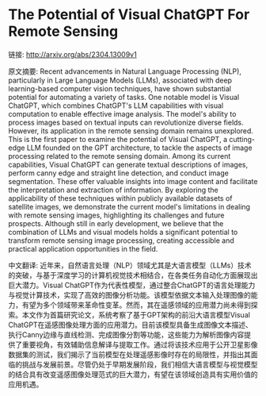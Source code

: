 # The Potential of Visual ChatGPT For Remote Sensing

链接: http://arxiv.org/abs/2304.13009v1

原文摘要:
Recent advancements in Natural Language Processing (NLP), particularly in
Large Language Models (LLMs), associated with deep learning-based computer
vision techniques, have shown substantial potential for automating a variety of
tasks. One notable model is Visual ChatGPT, which combines ChatGPT's LLM
capabilities with visual computation to enable effective image analysis. The
model's ability to process images based on textual inputs can revolutionize
diverse fields. However, its application in the remote sensing domain remains
unexplored. This is the first paper to examine the potential of Visual ChatGPT,
a cutting-edge LLM founded on the GPT architecture, to tackle the aspects of
image processing related to the remote sensing domain. Among its current
capabilities, Visual ChatGPT can generate textual descriptions of images,
perform canny edge and straight line detection, and conduct image segmentation.
These offer valuable insights into image content and facilitate the
interpretation and extraction of information. By exploring the applicability of
these techniques within publicly available datasets of satellite images, we
demonstrate the current model's limitations in dealing with remote sensing
images, highlighting its challenges and future prospects. Although still in
early development, we believe that the combination of LLMs and visual models
holds a significant potential to transform remote sensing image processing,
creating accessible and practical application opportunities in the field.

中文翻译:
近年来，自然语言处理（NLP）领域尤其是大语言模型（LLMs）技术的突破，与基于深度学习的计算机视觉技术相结合，在各类任务自动化方面展现出巨大潜力。Visual ChatGPT作为代表性模型，通过整合ChatGPT的语言处理能力与视觉计算技术，实现了高效的图像分析功能。该模型依据文本输入处理图像的能力，有望为多个领域带来革命性变革。然而，其在遥感领域的应用潜力尚未得到探索。本文作为首篇研究论文，系统考察了基于GPT架构的前沿大语言模型Visual ChatGPT在遥感图像处理方面的应用潜力。目前该模型具备生成图像文本描述、执行Canny边缘与直线检测、完成图像分割等功能，这些能力为解析图像内容提供了重要视角，有效辅助信息解译与提取工作。通过将该技术应用于公开卫星影像数据集的测试，我们揭示了当前模型在处理遥感影像时存在的局限性，并指出其面临的挑战与发展前景。尽管仍处于早期发展阶段，我们相信大语言模型与视觉模型的结合具有改变遥感图像处理范式的巨大潜力，有望在该领域创造具有实用价值的应用机遇。
